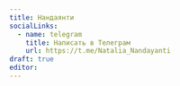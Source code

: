 ```yaml
---
title: Нандаянти
socialLinks:
  - name: telegram
    title: Написать в Телеграм
    url: https://t.me/Natalia_Nandayanti
draft: true
editor:
---
```

